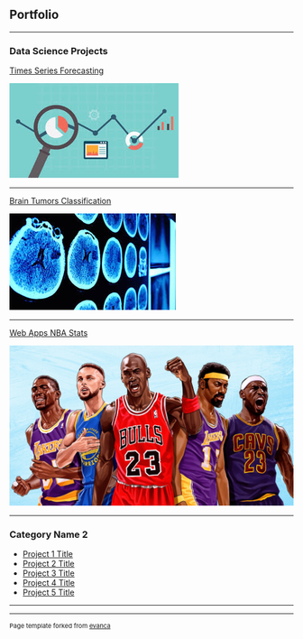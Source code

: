 ## Portfolio

---

### Data Science Projects

[Times Series Forecasting](https://github.com/AdrienRGO/projects/blob/main/Time_Series_Project/TS_Project.ipynb)

<img src="images/times_series_forecasting.jpg?raw=true"/>

---
[Brain Tumors Classification](/pdf/sample_presentation.pdf)

<img src="images/brain_tumor.jpg?raw=true"/>

---
[Web Apps NBA Stats](http://example.com/)

<img src="images/nba_stats_img.webp?raw=true"/>

---

### Category Name 2

- [Project 1 Title](http://example.com/)
- [Project 2 Title](http://example.com/)
- [Project 3 Title](http://example.com/)
- [Project 4 Title](http://example.com/)
- [Project 5 Title](http://example.com/)

---




---
<p style="font-size:11px">Page template forked from <a href="https://github.com/evanca/quick-portfolio">evanca</a></p>
<!-- Remove above link if you don't want to attibute -->
